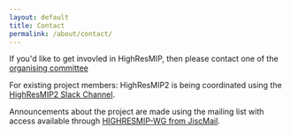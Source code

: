 ```yaml
---
layout: default
title: Contact
permalink: /about/contact/
---
```

If you'd like to get invovled in HighResMIP, then please contact one of the <a href="../committee">organising committee</a>

For existing project members:
HighResMIP2 is being coordinated using the [HighResMIP2 Slack Channel](https://highresmip2.slack.com/ssb/redirect).

Announcements about the project are made using the mailing list with access available through [HIGHRESMIP-WG from JiscMail](https://www.jiscmail.ac.uk/cgi-bin/webadmin?SUBED1=HIGHRESMIP-WG&A=1).